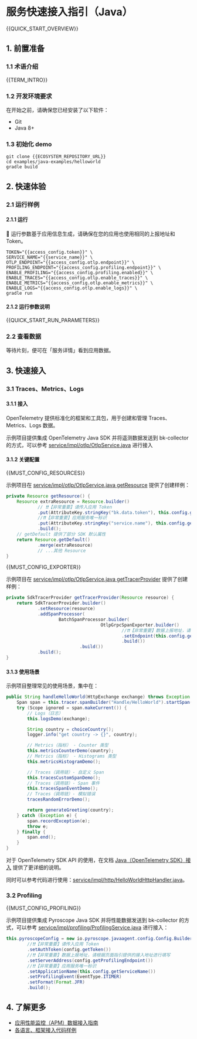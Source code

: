 # 服务快速接入指引（Java）

{{QUICK_START_OVERVIEW}}

## 1. 前置准备

### 1.1 术语介绍

{{TERM_INTRO}}

### 1.2 开发环境要求

在开始之前，请确保您已经安装了以下软件：
* Git
* Java 8+

### 1.3 初始化 demo

```shell
git clone {{ECOSYSTEM_REPOSITORY_URL}}
cd examples/java-examples/helloworld
gradle build
```


## 2. 快速体验

### 2.1 运行样例

#### 2.1.1 运行

🌟 运行参数基于应用信息生成，请确保在您的应用也使用相同的上报地址和 Token。

```shell
TOKEN="{{access_config.token}}" \
SERVICE_NAME="{{service_name}}" \
OTLP_ENDPOINT="{{access_config.otlp.endpoint}}" \
PROFILING_ENDPOINT="{{access_config.profiling.endpoint}}" \
ENABLE_PROFILING="{{access_config.profiling.enabled}}" \
ENABLE_TRACES="{{access_config.otlp.enable_traces}}" \
ENABLE_METRICS="{{access_config.otlp.enable_metrics}}" \
ENABLE_LOGS="{{access_config.otlp.enable_logs}}" \
gradle run
```

#### 2.1.2 运行参数说明

{{QUICK_START_RUN_PARAMETERS}}

### 2.2 查看数据

等待片刻，便可在「服务详情」看到应用数据。


## 3. 快速接入

### 3.1 Traces、Metrics、Logs

#### 3.1.1 接入

OpenTelemetry 提供标准化的框架和工具包，用于创建和管理 Traces、Metrics、Logs 数据。

示例项目提供集成 OpenTelemetry Java SDK 并将遥测数据发送到 bk-collector 的方式，可以参考 <a href="{{ECOSYSTEM_CODE_ROOT_URL}}/examples/java-examples/helloworld/src/main/java/com/tencent/bkm/demo/helloworld/service/impl/otlp/OtlpService.java" target="_blank">service/impl/otlp/OtlpService.java</a> 进行接入

#### 3.1.2 关键配置

{{MUST_CONFIG_RESOURCES}}

示例项目在 <a href="{{ECOSYSTEM_CODE_ROOT_URL}}/examples/java-examples/helloworld/src/main/java/com/tencent/bkm/demo/helloworld/service/impl/otlp/OtlpService.java" target="_blank">service/impl/otlp/OtlpService.java getResource</a> 提供了创建样例：

```java
private Resource getResource() {
    Resource extraResource = Resource.builder()
            // ❗❗【非常重要】请传入应用 Token 
            .put(AttributeKey.stringKey("bk.data.token"), this.config.getToken())
            //❗❗【非常重要】应用服务唯一标识
            .put(AttributeKey.stringKey("service.name"), this.config.getServiceName())
            .build();
    // getDefault 提供了部分 SDK 默认属性
    return Resource.getDefault()
            .merge(extraResource)
            // ...其他 Resource
}
```

{{MUST_CONFIG_EXPORTER}}

示例项目在 <a href="{{ECOSYSTEM_CODE_ROOT_URL}}/examples/java-examples/helloworld/src/main/java/com/tencent/bkm/demo/helloworld/service/impl/otlp/OtlpService.java" target="_blank">service/impl/otlp/OtlpService.java getTracerProvider</a>  提供了创建样例：

```java
private SdkTracerProvider getTracerProvider(Resource resource) {
    return SdkTracerProvider.builder()
            .setResource(resource)
            .addSpanProcessor(
                    BatchSpanProcessor.builder(
                                    OtlpGrpcSpanExporter.builder()
                                            //❗️❗【非常重要】数据上报地址，请根据页面指引提供的接入地址进行填写
                                            .setEndpoint(this.config.getEndpoint())
                                            .build())
                            .build())
            .build();
}
```

#### 3.1.3 使用场景

示例项目整理常见的使用场景，集中在：

```java
public String handleHelloWorld(HttpExchange exchange) throws Exception {
    Span span = this.tracer.spanBuilder("Handle/HelloWorld").startSpan();
    try (Scope ignored = span.makeCurrent()) {
        // Logs（日志）
        this.logsDemo(exchange);

        String country = choiceCountry();
        logger.info("get country -> {}", country);

        // Metrics（指标） - Counter 类型
        this.metricsCounterDemo(country);
        // Metrics（指标） - Histograms 类型
        this.metricsHistogramDemo();

        // Traces（调用链）- 自定义 Span
        this.tracesCustomSpanDemo();
        // Traces（调用链）- Span 事件
        this.tracesSpanEventDemo();
        // Traces（调用链）- 模拟错误
        tracesRandomErrorDemo();

        return generateGreeting(country);
    } catch (Exception e) {
        span.recordException(e);
        throw e;
    } finally {
        span.end();
    }
}
```

对于 OpenTelemetry SDK API 的使用，在文档 <a href="{{ECOSYSTEM_CODE_ROOT_URL}}/examples/java-examples/helloworld/README.md" target="_blank">Java（OpenTelemetry SDK）接入</a> 提供了更详细的说明。

同时可以参考代码进行使用：<a href="{{ECOSYSTEM_CODE_ROOT_URL}}/examples/java-examples/helloworld/src/main/java/com/tencent/bkm/demo/helloworld/service/impl/http/HelloWorldHttpHandler.java" target="_blank">service/impl/http/HelloWorldHttpHandler.java</a>。

### 3.2 Profiling

{{MUST_CONFIG_PROFILING}}

示例项目提供集成 Pyroscope Java SDK 并将性能数据发送到 bk-collector 的方式，可以参考 <a href="{{ECOSYSTEM_CODE_ROOT_URL}}/examples/java-examples/helloworld/src/main/java/com/tencent/bkm/demo/helloworld/service/impl/profiling/ProfilingService.java" target="_blank">service/impl/profiling/ProfilingService.java</a> 进行接入：

```java
this.pyroscopeConfig = new io.pyroscope.javaagent.config.Config.Builder()
        //❗❗【非常重要】请传入应用 Token
        .setAuthToken(config.getToken())
        //❗❗【非常重要】数据上报地址，请根据页面指引提供的接入地址进行填写
        .setServerAddress(config.getProfilingEndpoint())
        //❗❗【非常重要】应用服务唯一标识
        .setApplicationName(this.config.getServiceName())
        .setProfilingEvent(EventType.ITIMER)
        .setFormat(Format.JFR)
        .build();
```


## 4. 了解更多

* <a href="{{APM_ACCESS_URL}}" target="_blank">应用性能监控（APM）数据接入指南</a>
* <a href="{{ECOSYSTEM_REPOSITORY_URL}}" target="_blank">各语言、框架接入代码样例</a>
